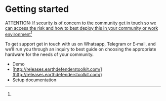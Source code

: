 # Getting started

[ATTENTION: If security is of concern to the community get in touch so we can access the risk and how to best deploy this in your community or work environment](#user-content-fn-1)[^1]

To get support get in touch with us on Whatsapp, Telegram or E-mail, and we’ll run you through an inquiry to best guide on choosing the appropriate hardware for the needs of your community.

* Demo
* [http://releases.earthdefenderstoolkit.com/](http://releases.earthdefenderstoolkit.com/)
* Setup documentation



[^1]: 

